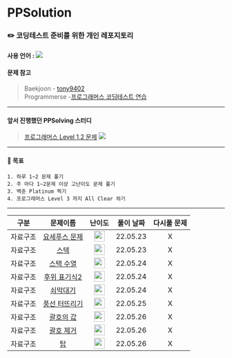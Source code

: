 # PPSolution
### :pencil2:  코딩테스트 준비를 위한 개인 레포지토리
#### 사용 언어 : <img src="https://img.shields.io/badge/Java-007396?style=flat&logo=Java&logoColor=white"/>
#### 문제 참고 
 > Baekjoon - [tony9402](https://github.com/PPSolving/baekjoon-1)   
 > Programmerse -[프로그래머스 코딩테스트 연습](https://programmers.co.kr/learn/challenges)   
***
#### 앞서 진행했던 PPSolving 스터디 
  >[프로그래머스 Level 1,2 문제](https://github.com/PPSolving/programmers/tree/main/kbm6609)  <img src="https://img.shields.io/badge/GitHub-181717?style=flat&logo=GitHub&logoColor=white"/>
***

#### :page_with_curl: 목표 
    1. 하루 1~2 문제 풀기 
    2. 주 마다 1~2문제 이상 고난이도 문제 풀기
    3. 백준 Platinum 찍기 
    4. 프로그래머스 Level 3 까지 All Clear 하기 

***

| 구분 | 문제이름 | 난이도 | 풀이 날짜 | 다시풀 문제 
|---|:---:|:---:|:---:|:---:|
| 자료구조 | [요세푸스 문제](https://www.acmicpc.net/problem/1158) | <img height="25px" width="25px" src="https://static.solved.ac/tier_small/7.svg"/> | 22.05.23 | X |
| 자료구조 | [스텍](https://www.acmicpc.net/problem/10828) | <img height="25px" width="25px" src="https://static.solved.ac/tier_small/7.svg"/> | 22.05.23 | X |
| 자료구조 | [스택 수열](https://www.acmicpc.net/problem/1874) | <img height="25px" width="25px" src="https://static.solved.ac/tier_small/8.svg"/> | 22.05.24 | X |
| 자료구조 | [후위 표기식2](https://www.acmicpc.net/problem/1935) | <img height="25px" width="25px" src="https://static.solved.ac/tier_small/8.svg"/> | 22.05.24 | X |
| 자료구조 | [쇠막대기](https://www.acmicpc.net/problem/10799) | <img height="25px" width="25px" src="https://static.solved.ac/tier_small/8.svg"/> | 22.05.24 | X |
| 자료구조 | [풍선 터뜨리기](https://www.acmicpc.net/problem/2346) | <img height="25px" width="25px" src="https://static.solved.ac/tier_small/8.svg"/> | 22.05.25 | X |
| 자료구조 | [괄호의 값](https://www.acmicpc.net/problem/2504) | <img height="25px" width="25px" src="https://static.solved.ac/tier_small/10.svg"/> | 22.05.26 | X |
| 자료구조 | [괄호 제거](https://www.acmicpc.net/problem/2800) | <img height="25px" width="25px" src="https://static.solved.ac/tier_small/11.svg"/> | 22.05.26 | X |
| 자료구조 | [탑](https://www.acmicpc.net/problem/2493) | <img height="25px" width="25px" src="https://static.solved.ac/tier_small/11.svg"/> | 22.05.26 | X |